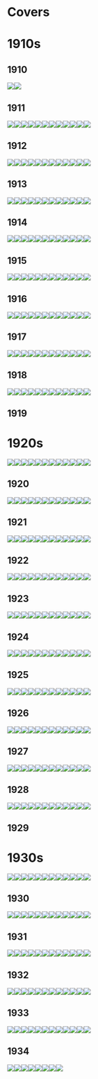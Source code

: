 # Covers

# 1910s


## 1910
[![](Images/1910-11_1_1.jpg)](https://archive.org/download/sim_crisis_1910-11_1_1/sim_crisis_1910-11_1_1.pdf)[![](Images/1910-12_1_2.jpg)](https://archive.org/download/sim_crisis_1910-12_1_2/sim_crisis_1910-12_1_2.pdf)

## 1911
[![](Images/1911-01_1_3.jpg)](https://archive.org/download/sim_crisis_1911-01_1_3/sim_crisis_1911-01_1_3.pdf)[![](Images/1911-02_1_4.jpg)](https://archive.org/download/sim_crisis_1911-02_1_4/sim_crisis_1911-02_1_4.pdf)[![](Images/1911-03_1_5.jpg)](https://archive.org/download/sim_crisis_1911-03_1_5/sim_crisis_1911-03_1_5.pdf)[![](Images/1911-04_1_6.jpg)](https://archive.org/download/sim_crisis_1911-04_1_6/sim_crisis_1911-04_1_6.pdf)[![](Images/1911-05_2_1.jpg)](https://archive.org/download/sim_crisis_1911-05_2_1/sim_crisis_1911-05_2_1.pdf)[![](Images/1911-06_2_2.jpg)](https://archive.org/download/sim_crisis_1911-06_2_2/sim_crisis_1911-06_2_2.pdf)[![](Images/1911-07_2_3.jpg)](https://archive.org/download/sim_crisis_1911-07_2_3/sim_crisis_1911-07_2_3.pdf)[![](Images/1911-08_2_4.jpg)](https://archive.org/download/sim_crisis_1911-08_2_4/sim_crisis_1911-08_2_4.pdf)[![](Images/1911-09_2_5.jpg)](https://archive.org/download/sim_crisis_1911-09_2_5/sim_crisis_1911-09_2_5.pdf)[![](Images/1911-10_2_6.jpg)](https://archive.org/download/sim_crisis_1911-10_2_6/sim_crisis_1911-10_2_6.pdf)[![](Images/1911-11_3_1.jpg)](https://archive.org/download/sim_crisis_1911-11_3_1/sim_crisis_1911-11_3_1.pdf)[![](Images/1911-12_3_2.jpg)](https://archive.org/download/sim_crisis_1911-12_3_2/sim_crisis_1911-12_3_2.pdf)

## 1912
[![](Images/1912-01_3_3.jpg)](https://archive.org/download/sim_crisis_1912-01_3_3/sim_crisis_1912-01_3_3.pdf)[![](Images/1912-02_3_4.jpg)](https://archive.org/download/sim_crisis_1912-02_3_4/sim_crisis_1912-02_3_4.pdf)[![](Images/1912-03_3_5.jpg)](https://archive.org/download/sim_crisis_1912-03_3_5/sim_crisis_1912-03_3_5.pdf)[![](Images/1912-04_3_6.jpg)](https://archive.org/download/sim_crisis_1912-04_3_6/sim_crisis_1912-04_3_6.pdf)[![](Images/1912-05_4_1.jpg)](https://archive.org/download/sim_crisis_1912-05_4_1/sim_crisis_1912-05_4_1.pdf)[![](Images/1912-06_4_2.jpg)](https://archive.org/download/sim_crisis_1912-06_4_2/sim_crisis_1912-06_4_2.pdf)[![](Images/1912-07_4_3.jpg)](https://archive.org/download/sim_crisis_1912-07_4_3/sim_crisis_1912-07_4_3.pdf)[![](Images/1912-08_4_4.jpg)](https://archive.org/download/sim_crisis_1912-08_4_4/sim_crisis_1912-08_4_4.pdf)[![](Images/1912-09_4_5.jpg)](https://archive.org/download/sim_crisis_1912-09_4_5/sim_crisis_1912-09_4_5.pdf)[![](Images/1912-10_4_6.jpg)](https://archive.org/download/sim_crisis_1912-10_4_6/sim_crisis_1912-10_4_6.pdf)[![](Images/1912-11_5_1.jpg)](https://archive.org/download/sim_crisis_1912-11_5_1/sim_crisis_1912-11_5_1.pdf)[![](Images/1912-12_5_2.jpg)](https://archive.org/download/sim_crisis_1912-12_5_2/sim_crisis_1912-12_5_2.pdf)

## 1913
[![](Images/1913-01_5_3.jpg)](https://archive.org/download/sim_crisis_1913-01_5_3/sim_crisis_1913-01_5_3.pdf)[![](Images/1913-02_5_4.jpg)](https://archive.org/download/sim_crisis_1913-02_5_4/sim_crisis_1913-02_5_4.pdf)[![](Images/1913-03_5_5.jpg)](https://archive.org/download/sim_crisis_1913-03_5_5/sim_crisis_1913-03_5_5.pdf)[![](Images/1913-04_5_6.jpg)](https://archive.org/download/sim_crisis_1913-04_5_6/sim_crisis_1913-04_5_6.pdf)[![](Images/1913-05_6_1.jpg)](https://archive.org/download/sim_crisis_1913-05_6_1/sim_crisis_1913-05_6_1.pdf)[![](Images/1913-06_6_2.jpg)](https://archive.org/download/sim_crisis_1913-06_6_2/sim_crisis_1913-06_6_2.pdf)[![](Images/1913-07_6_3.jpg)](https://archive.org/download/sim_crisis_1913-07_6_3/sim_crisis_1913-07_6_3.pdf)[![](Images/1913-08_6_4.jpg)](https://archive.org/download/sim_crisis_1913-08_6_4/sim_crisis_1913-08_6_4.pdf)[![](Images/1913-09_6_5.jpg)](https://archive.org/download/sim_crisis_1913-09_6_5/sim_crisis_1913-09_6_5.pdf)[![](Images/1913-10_6_6.jpg)](https://archive.org/download/sim_crisis_1913-10_6_6/sim_crisis_1913-10_6_6.pdf)[![](Images/1913-11_6_7.jpg)](https://archive.org/download/sim_crisis_1913-11_6_7/sim_crisis_1913-11_6_7.pdf)[![](Images/1913-12_7_2.jpg)](https://archive.org/download/sim_crisis_1913-12_7_2/sim_crisis_1913-12_7_2.pdf)

## 1914
[![](Images/1914-01_7_3.jpg)](https://archive.org/download/sim_crisis_1914-01_7_3/sim_crisis_1914-01_7_3.pdf)[![](Images/1914-02_7_4.jpg)](https://archive.org/download/sim_crisis_1914-02_7_4/sim_crisis_1914-02_7_4.pdf)[![](Images/1914-03_7_5.jpg)](https://archive.org/download/sim_crisis_1914-03_7_5/sim_crisis_1914-03_7_5.pdf)[![](Images/1914-04_7_6.jpg)](https://archive.org/download/sim_crisis_1914-04_7_6/sim_crisis_1914-04_7_6.pdf)[![](Images/1914-05_8_1.jpg)](https://archive.org/download/sim_crisis_1914-05_8_1/sim_crisis_1914-05_8_1.pdf)[![](Images/1914-06_8_2.jpg)](https://archive.org/download/sim_crisis_1914-06_8_2/sim_crisis_1914-06_8_2.pdf)[![](Images/1914-07_8_3.jpg)](https://archive.org/download/sim_crisis_1914-07_8_3/sim_crisis_1914-07_8_3.pdf)[![](Images/1914-08_8_4.jpg)](https://archive.org/download/sim_crisis_1914-08_8_4/sim_crisis_1914-08_8_4.pdf)[![](Images/1914-09_8_5.jpg)](https://archive.org/download/sim_crisis_1914-09_8_5/sim_crisis_1914-09_8_5.pdf)[![](Images/1914-10_8_6.jpg)](https://archive.org/download/sim_crisis_1914-10_8_6/sim_crisis_1914-10_8_6.pdf)[![](Images/1914-11_9_1.jpg)](https://archive.org/download/sim_crisis_1914-11_9_1/sim_crisis_1914-11_9_1.pdf)[![](Images/1914-12_9_2.jpg)](https://archive.org/download/sim_crisis_1914-12_9_2/sim_crisis_1914-12_9_2.pdf)

## 1915
[![](Images/1915-01_9_3.jpg)](https://archive.org/download/sim_crisis_1915-01_9_3/sim_crisis_1915-01_9_3.pdf)[![](Images/1915-02_9_4.jpg)](https://archive.org/download/sim_crisis_1915-02_9_4/sim_crisis_1915-02_9_4.pdf)[![](Images/1915-03_9_5.jpg)](https://archive.org/download/sim_crisis_1915-03_9_5/sim_crisis_1915-03_9_5.pdf)[![](Images/1915-04_9_6.jpg)](https://archive.org/download/sim_crisis_1915-04_9_6/sim_crisis_1915-04_9_6.pdf)[![](Images/1915-05_10_1.jpg)](https://archive.org/download/sim_crisis_1915-05_10_1/sim_crisis_1915-05_10_1.pdf)[![](Images/1915-06_10_2.jpg)](https://archive.org/download/sim_crisis_1915-06_10_2/sim_crisis_1915-06_10_2.pdf)[![](Images/1915-07_10_3.jpg)](https://archive.org/download/sim_crisis_1915-07_10_3/sim_crisis_1915-07_10_3.pdf)[![](Images/1915-08_10_4.jpg)](https://archive.org/download/sim_crisis_1915-08_10_4/sim_crisis_1915-08_10_4.pdf)[![](Images/1915-09_10_5.jpg)](https://archive.org/download/sim_crisis_1915-09_10_5/sim_crisis_1915-09_10_5.pdf)[![](Images/1915-10_10_6.jpg)](https://archive.org/download/sim_crisis_1915-10_10_6/sim_crisis_1915-10_10_6.pdf)[![](Images/1915-11_11_1.jpg)](https://archive.org/download/sim_crisis_1915-11_11_1/sim_crisis_1915-11_11_1.pdf)[![](Images/1915-12_11_2.jpg)](https://archive.org/download/sim_crisis_1915-12_11_2/sim_crisis_1915-12_11_2.pdf)

## 1916
[![](Images/1916-01_11_3.jpg)](https://archive.org/download/sim_crisis_1916-01_11_3/sim_crisis_1916-01_11_3.pdf)[![](Images/1916-02_11_4.jpg)](https://archive.org/download/sim_crisis_1916-02_11_4/sim_crisis_1916-02_11_4.pdf)[![](Images/1916-03_11_5.jpg)](https://archive.org/download/sim_crisis_1916-03_11_5/sim_crisis_1916-03_11_5.pdf)[![](Images/1916-04_11_6.jpg)](https://archive.org/download/sim_crisis_1916-04_11_6/sim_crisis_1916-04_11_6.pdf)[![](Images/1916-05_12_1.jpg)](https://archive.org/download/sim_crisis_1916-05_12_1/sim_crisis_1916-05_12_1.pdf)[![](Images/1916-06_12_2.jpg)](https://archive.org/download/sim_crisis_1916-06_12_2/sim_crisis_1916-06_12_2.pdf)[![](Images/1916-07_12_3.jpg)](https://archive.org/download/sim_crisis_1916-07_12_3/sim_crisis_1916-07_12_3.pdf)[![](Images/1916-08_12_4.jpg)](https://archive.org/download/sim_crisis_1916-08_12_4/sim_crisis_1916-08_12_4.pdf)[![](Images/1916-09_12_5.jpg)](https://archive.org/download/sim_crisis_1916-09_12_5/sim_crisis_1916-09_12_5.pdf)[![](Images/1916-10_12_6.jpg)](https://archive.org/download/sim_crisis_1916-10_12_6/sim_crisis_1916-10_12_6.pdf)[![](Images/1916-11_13_1.jpg)](https://archive.org/download/sim_crisis_1916-11_13_1/sim_crisis_1916-11_13_1.pdf)[![](Images/1916-12_13_2.jpg)](https://archive.org/download/sim_crisis_1916-12_13_2/sim_crisis_1916-12_13_2.pdf)

## 1917
[![](Images/1917-01_13_3.jpg)](https://archive.org/download/sim_crisis_1917-01_13_3/sim_crisis_1917-01_13_3.pdf)[![](Images/1917-02_13_4.jpg)](https://archive.org/download/sim_crisis_1917-02_13_4/sim_crisis_1917-02_13_4.pdf)[![](Images/1917-03_13_5.jpg)](https://archive.org/download/sim_crisis_1917-03_13_5/sim_crisis_1917-03_13_5.pdf)[![](Images/1917-04_13_6.jpg)](https://archive.org/download/sim_crisis_1917-04_13_6/sim_crisis_1917-04_13_6.pdf)[![](Images/1917-05_14_1.jpg)](https://archive.org/download/sim_crisis_1917-05_14_1/sim_crisis_1917-05_14_1.pdf)[![](Images/1917-06_14_2.jpg)](https://archive.org/download/sim_crisis_1917-06_14_2/sim_crisis_1917-06_14_2.pdf)[![](Images/1917-07_14_3.jpg)](https://archive.org/download/sim_crisis_1917-07_14_3/sim_crisis_1917-07_14_3.pdf)[![](Images/1917-08_14_4.jpg)](https://archive.org/download/sim_crisis_1917-08_14_4/sim_crisis_1917-08_14_4.pdf)[![](Images/1917-09_14_5.jpg)](https://archive.org/download/sim_crisis_1917-09_14_5/sim_crisis_1917-09_14_5.pdf)[![](Images/1917-10_14_6.jpg)](https://archive.org/download/sim_crisis_1917-10_14_6/sim_crisis_1917-10_14_6.pdf)[![](Images/1917-11_15_1.jpg)](https://archive.org/download/sim_crisis_1917-11_15_1/sim_crisis_1917-11_15_1.pdf)[![](Images/1917-12_15_2.jpg)](https://archive.org/download/sim_crisis_1917-12_15_2/sim_crisis_1917-12_15_2.pdf)

## 1918
[![](Images/1918-01_15_3.jpg)](https://archive.org/download/sim_crisis_1918-01_15_3/sim_crisis_1918-01_15_3.pdf)[![](Images/1918-02_15_4.jpg)](https://archive.org/download/sim_crisis_1918-02_15_4/sim_crisis_1918-02_15_4.pdf)[![](Images/1918-03_15_5.jpg)](https://archive.org/download/sim_crisis_1918-03_15_5/sim_crisis_1918-03_15_5.pdf)[![](Images/1918-04_15_6.jpg)](https://archive.org/download/sim_crisis_1918-04_15_6/sim_crisis_1918-04_15_6.pdf)[![](Images/1918-05_16_1.jpg)](https://archive.org/download/sim_crisis_1918-05_16_1/sim_crisis_1918-05_16_1.pdf)[![](Images/1918-06_16_2.jpg)](https://archive.org/download/sim_crisis_1918-06_16_2/sim_crisis_1918-06_16_2.pdf)[![](Images/1918-07_16_3.jpg)](https://archive.org/download/sim_crisis_1918-07_16_3/sim_crisis_1918-07_16_3.pdf)[![](Images/1918-08_16_4.jpg)](https://archive.org/download/sim_crisis_1918-08_16_4/sim_crisis_1918-08_16_4.pdf)[![](Images/1918-09_16_5.jpg)](https://archive.org/download/sim_crisis_1918-09_16_5/sim_crisis_1918-09_16_5.pdf)[![](Images/1918-10_16_6.jpg)](https://archive.org/download/sim_crisis_1918-10_16_6/sim_crisis_1918-10_16_6.pdf)[![](Images/1918-11_17_1.jpg)](https://archive.org/download/sim_crisis_1918-11_17_1/sim_crisis_1918-11_17_1.pdf)[![](Images/1918-12_17_2.jpg)](https://archive.org/download/sim_crisis_1918-12_17_2/sim_crisis_1918-12_17_2.pdf)

## 1919
# 1920s
[![](Images/1919-01_17_3.jpg)](https://archive.org/download/sim_crisis_1919-01_17_3/sim_crisis_1919-01_17_3.pdf)[![](Images/1919-02_17_4.jpg)](https://archive.org/download/sim_crisis_1919-02_17_4/sim_crisis_1919-02_17_4.pdf)[![](Images/1919-03_17_5.jpg)](https://archive.org/download/sim_crisis_1919-03_17_5/sim_crisis_1919-03_17_5.pdf)[![](Images/1919-04_17_6.jpg)](https://archive.org/download/sim_crisis_1919-04_17_6/sim_crisis_1919-04_17_6.pdf)[![](Images/1919-05_18_1.jpg)](https://archive.org/download/sim_crisis_1919-05_18_1/sim_crisis_1919-05_18_1.pdf)[![](Images/1919-06_18_2.jpg)](https://archive.org/download/sim_crisis_1919-06_18_2/sim_crisis_1919-06_18_2.pdf)[![](Images/1919-07_18_3.jpg)](https://archive.org/download/sim_crisis_1919-07_18_3/sim_crisis_1919-07_18_3.pdf)[![](Images/1919-08_18_4.jpg)](https://archive.org/download/sim_crisis_1919-08_18_4/sim_crisis_1919-08_18_4.pdf)[![](Images/1919-09_18_5.jpg)](https://archive.org/download/sim_crisis_1919-09_18_5/sim_crisis_1919-09_18_5.pdf)[![](Images/1919-10_18_6.jpg)](https://archive.org/download/sim_crisis_1919-10_18_6/sim_crisis_1919-10_18_6.pdf)[![](Images/1919-11_19_1.jpg)](https://archive.org/download/sim_crisis_1919-11_19_1/sim_crisis_1919-11_19_1.pdf)[![](Images/1919-12_19_2.jpg)](https://archive.org/download/sim_crisis_1919-12_19_2/sim_crisis_1919-12_19_2.pdf)

## 1920
[![](Images/1920-01_19_3.jpg)](https://archive.org/download/sim_crisis_1920-01_19_3/sim_crisis_1920-01_19_3.pdf)[![](Images/1920-02_19_4.jpg)](https://archive.org/download/sim_crisis_1920-02_19_4/sim_crisis_1920-02_19_4.pdf)[![](Images/1920-03_19_5.jpg)](https://archive.org/download/sim_crisis_1920-03_19_5/sim_crisis_1920-03_19_5.pdf)[![](Images/1920-04_19_6.jpg)](https://archive.org/download/sim_crisis_1920-04_19_6/sim_crisis_1920-04_19_6.pdf)[![](Images/1920-05_20_1.jpg)](https://archive.org/download/sim_crisis_1920-05_20_1/sim_crisis_1920-05_20_1.pdf)[![](Images/1920-06_20_2.jpg)](https://archive.org/download/sim_crisis_1920-06_20_2/sim_crisis_1920-06_20_2.pdf)[![](Images/1920-07_20_3.jpg)](https://archive.org/download/sim_crisis_1920-07_20_3/sim_crisis_1920-07_20_3.pdf)[![](Images/1920-08_20_4.jpg)](https://archive.org/download/sim_crisis_1920-08_20_4/sim_crisis_1920-08_20_4.pdf)[![](Images/1920-09_20_5.jpg)](https://archive.org/download/sim_crisis_1920-09_20_5/sim_crisis_1920-09_20_5.pdf)[![](Images/1920-10_20_6.jpg)](https://archive.org/download/sim_crisis_1920-10_20_6/sim_crisis_1920-10_20_6.pdf)[![](Images/1920-11_21_1.jpg)](https://archive.org/download/sim_crisis_1920-11_21_1/sim_crisis_1920-11_21_1.pdf)[![](Images/1920-12_21_2.jpg)](https://archive.org/download/sim_crisis_1920-12_21_2/sim_crisis_1920-12_21_2.pdf)

## 1921
[![](Images/1921-01_21_3.jpg)](https://archive.org/download/sim_crisis_1921-01_21_3/sim_crisis_1921-01_21_3.pdf)[![](Images/1921-02_21_4.jpg)](https://archive.org/download/sim_crisis_1921-02_21_4/sim_crisis_1921-02_21_4.pdf)[![](Images/1921-03_21_5.jpg)](https://archive.org/download/sim_crisis_1921-03_21_5/sim_crisis_1921-03_21_5.pdf)[![](Images/1921-04_21_6.jpg)](https://archive.org/download/sim_crisis_1921-04_21_6/sim_crisis_1921-04_21_6.pdf)[![](Images/1921-05_22_1.jpg)](https://archive.org/download/sim_crisis_1921-05_22_1/sim_crisis_1921-05_22_1.pdf)[![](Images/1921-06_22_2.jpg)](https://archive.org/download/sim_crisis_1921-06_22_2/sim_crisis_1921-06_22_2.pdf)[![](Images/1921-07_22_3.jpg)](https://archive.org/download/sim_crisis_1921-07_22_3/sim_crisis_1921-07_22_3.pdf)[![](Images/1921-08_22_4.jpg)](https://archive.org/download/sim_crisis_1921-08_22_4/sim_crisis_1921-08_22_4.pdf)[![](Images/1921-09_22_5.jpg)](https://archive.org/download/sim_crisis_1921-09_22_5/sim_crisis_1921-09_22_5.pdf)[![](Images/1921-10_22_6.jpg)](https://archive.org/download/sim_crisis_1921-10_22_6/sim_crisis_1921-10_22_6.pdf)[![](Images/1921-11_23_1.jpg)](https://archive.org/download/sim_crisis_1921-11_23_1/sim_crisis_1921-11_23_1.pdf)[![](Images/1921-12_23_2.jpg)](https://archive.org/download/sim_crisis_1921-12_23_2/sim_crisis_1921-12_23_2.pdf)

## 1922
[![](Images/1922-01_23_3.jpg)](https://archive.org/download/sim_crisis_1922-01_23_3/sim_crisis_1922-01_23_3.pdf)[![](Images/1922-02_23_4.jpg)](https://archive.org/download/sim_crisis_1922-02_23_4/sim_crisis_1922-02_23_4.pdf)[![](Images/1922-03_23_5.jpg)](https://archive.org/download/sim_crisis_1922-03_23_5/sim_crisis_1922-03_23_5.pdf)[![](Images/1922-04_23_6.jpg)](https://archive.org/download/sim_crisis_1922-04_23_6/sim_crisis_1922-04_23_6.pdf)[![](Images/1922-05_24_1.jpg)](https://archive.org/download/sim_crisis_1922-05_24_1/sim_crisis_1922-05_24_1.pdf)[![](Images/1922-06_24_2.jpg)](https://archive.org/download/sim_crisis_1922-06_24_2/sim_crisis_1922-06_24_2.pdf)[![](Images/1922-07_24_3.jpg)](https://archive.org/download/sim_crisis_1922-07_24_3/sim_crisis_1922-07_24_3.pdf)[![](Images/1922-08_24_4.jpg)](https://archive.org/download/sim_crisis_1922-08_24_4/sim_crisis_1922-08_24_4.pdf)[![](Images/1922-09_24_5.jpg)](https://archive.org/download/sim_crisis_1922-09_24_5/sim_crisis_1922-09_24_5.pdf)[![](Images/1922-10_24_6.jpg)](https://archive.org/download/sim_crisis_1922-10_24_6/sim_crisis_1922-10_24_6.pdf)[![](Images/1922-11_25_1.jpg)](https://archive.org/download/sim_crisis_1922-11_25_1/sim_crisis_1922-11_25_1.pdf)[![](Images/1922-12_25_2.jpg)](https://archive.org/download/sim_crisis_1922-12_25_2/sim_crisis_1922-12_25_2.pdf)

## 1923
[![](Images/1923-01_25_3.jpg)](https://archive.org/download/sim_crisis_1923-01_25_3/sim_crisis_1923-01_25_3.pdf)[![](Images/1923-02_25_4.jpg)](https://archive.org/download/sim_crisis_1923-02_25_4/sim_crisis_1923-02_25_4.pdf)[![](Images/1923-03_25_5.jpg)](https://archive.org/download/sim_crisis_1923-03_25_5/sim_crisis_1923-03_25_5.pdf)[![](Images/1923-04_25_6.jpg)](https://archive.org/download/sim_crisis_1923-04_25_6/sim_crisis_1923-04_25_6.pdf)[![](Images/1923-05_26_1.jpg)](https://archive.org/download/sim_crisis_1923-05_26_1/sim_crisis_1923-05_26_1.pdf)[![](Images/1923-06_26_2.jpg)](https://archive.org/download/sim_crisis_1923-06_26_2/sim_crisis_1923-06_26_2.pdf)[![](Images/1923-07_26_3.jpg)](https://archive.org/download/sim_crisis_1923-07_26_3/sim_crisis_1923-07_26_3.pdf)[![](Images/1923-08_26_4.jpg)](https://archive.org/download/sim_crisis_1923-08_26_4/sim_crisis_1923-08_26_4.pdf)[![](Images/1923-09_26_5.jpg)](https://archive.org/download/sim_crisis_1923-09_26_5/sim_crisis_1923-09_26_5.pdf)[![](Images/1923-10_26_6.jpg)](https://archive.org/download/sim_crisis_1923-10_26_6/sim_crisis_1923-10_26_6.pdf)[![](Images/1923-11_27_1.jpg)](https://archive.org/download/sim_crisis_1923-11_27_1/sim_crisis_1923-11_27_1.pdf)[![](Images/1923-12_27_2.jpg)](https://archive.org/download/sim_crisis_1923-12_27_2/sim_crisis_1923-12_27_2.pdf)

## 1924
[![](Images/1924-01_27_3.jpg)](https://archive.org/download/sim_crisis_1924-01_27_3/sim_crisis_1924-01_27_3.pdf)[![](Images/1924-02_27_4.jpg)](https://archive.org/download/sim_crisis_1924-02_27_4/sim_crisis_1924-02_27_4.pdf)[![](Images/1924-03_27_5.jpg)](https://archive.org/download/sim_crisis_1924-03_27_5/sim_crisis_1924-03_27_5.pdf)[![](Images/1924-04_27_6.jpg)](https://archive.org/download/sim_crisis_1924-04_27_6/sim_crisis_1924-04_27_6.pdf)[![](Images/1924-05_28_1.jpg)](https://archive.org/download/sim_crisis_1924-05_28_1/sim_crisis_1924-05_28_1.pdf)[![](Images/1924-06_28_2.jpg)](https://archive.org/download/sim_crisis_1924-06_28_2/sim_crisis_1924-06_28_2.pdf)[![](Images/1924-07_28_3.jpg)](https://archive.org/download/sim_crisis_1924-07_28_3/sim_crisis_1924-07_28_3.pdf)[![](Images/1924-08_28_4.jpg)](https://archive.org/download/sim_crisis_1924-08_28_4/sim_crisis_1924-08_28_4.pdf)[![](Images/1924-09_28_5.jpg)](https://archive.org/download/sim_crisis_1924-09_28_5/sim_crisis_1924-09_28_5.pdf)[![](Images/1924-10_28_6.jpg)](https://archive.org/download/sim_crisis_1924-10_28_6/sim_crisis_1924-10_28_6.pdf)[![](Images/1924-11_29_1.jpg)](https://archive.org/download/sim_crisis_1924-11_29_1/sim_crisis_1924-11_29_1.pdf)[![](Images/1924-12_29_2.jpg)](https://archive.org/download/sim_crisis_1924-12_29_2/sim_crisis_1924-12_29_2.pdf)

## 1925
[![](Images/1925-01_29_3.jpg)](https://archive.org/download/sim_crisis_1925-01_29_3/sim_crisis_1925-01_29_3.pdf)[![](Images/1925-02_29_4.jpg)](https://archive.org/download/sim_crisis_1925-02_29_4/sim_crisis_1925-02_29_4.pdf)[![](Images/1925-03_29_5.jpg)](https://archive.org/download/sim_crisis_1925-03_29_5/sim_crisis_1925-03_29_5.pdf)[![](Images/1925-04_29_6.jpg)](https://archive.org/download/sim_crisis_1925-04_29_6/sim_crisis_1925-04_29_6.pdf)[![](Images/1925-05_30_1.jpg)](https://archive.org/download/sim_crisis_1925-05_30_1/sim_crisis_1925-05_30_1.pdf)[![](Images/1925-06_30_2.jpg)](https://archive.org/download/sim_crisis_1925-06_30_2/sim_crisis_1925-06_30_2.pdf)[![](Images/1925-07_30_3.jpg)](https://archive.org/download/sim_crisis_1925-07_30_3/sim_crisis_1925-07_30_3.pdf)[![](Images/1925-08_30_4.jpg)](https://archive.org/download/sim_crisis_1925-08_30_4/sim_crisis_1925-08_30_4.pdf)[![](Images/1925-09_30_5.jpg)](https://archive.org/download/sim_crisis_1925-09_30_5/sim_crisis_1925-09_30_5.pdf)[![](Images/1925-10_30_6.jpg)](https://archive.org/download/sim_crisis_1925-10_30_6/sim_crisis_1925-10_30_6.pdf)[![](Images/1925-11_31_1.jpg)](https://archive.org/download/sim_crisis_1925-11_31_1/sim_crisis_1925-11_31_1.pdf)[![](Images/1925-12_31_2.jpg)](https://archive.org/download/sim_crisis_1925-12_31_2/sim_crisis_1925-12_31_2.pdf)

## 1926
[![](Images/1926-01_31_3.jpg)](https://archive.org/download/sim_crisis_1926-01_31_3/sim_crisis_1926-01_31_3.pdf)[![](Images/1926-02_31_4.jpg)](https://archive.org/download/sim_crisis_1926-02_31_4/sim_crisis_1926-02_31_4.pdf)[![](Images/1926-03_31_5.jpg)](https://archive.org/download/sim_crisis_1926-03_31_5/sim_crisis_1926-03_31_5.pdf)[![](Images/1926-04_31_6.jpg)](https://archive.org/download/sim_crisis_1926-04_31_6/sim_crisis_1926-04_31_6.pdf)[![](Images/1926-05_32_1.jpg)](https://archive.org/download/sim_crisis_1926-05_32_1/sim_crisis_1926-05_32_1.pdf)[![](Images/1926-06_32_2.jpg)](https://archive.org/download/sim_crisis_1926-06_32_2/sim_crisis_1926-06_32_2.pdf)[![](Images/1926-07_32_3.jpg)](https://archive.org/download/sim_crisis_1926-07_32_3/sim_crisis_1926-07_32_3.pdf)[![](Images/1926-08_32_4.jpg)](https://archive.org/download/sim_crisis_1926-08_32_4/sim_crisis_1926-08_32_4.pdf)[![](Images/1926-09_32_5.jpg)](https://archive.org/download/sim_crisis_1926-09_32_5/sim_crisis_1926-09_32_5.pdf)[![](Images/1926-10_32_6.jpg)](https://archive.org/download/sim_crisis_1926-10_32_6/sim_crisis_1926-10_32_6.pdf)[![](Images/1926-11_33_1.jpg)](https://archive.org/download/sim_crisis_1926-11_33_1/sim_crisis_1926-11_33_1.pdf)[![](Images/1926-12_33_2.jpg)](https://archive.org/download/sim_crisis_1926-12_33_2/sim_crisis_1926-12_33_2.pdf)

## 1927
[![](Images/1927-01_33_3.jpg)](https://archive.org/download/sim_crisis_1927-01_33_3/sim_crisis_1927-01_33_3.pdf)[![](Images/1927-02_33_4.jpg)](https://archive.org/download/sim_crisis_1927-02_33_4/sim_crisis_1927-02_33_4.pdf)[![](Images/1927-03_34_1.jpg)](https://archive.org/download/sim_crisis_1927-03_34_1/sim_crisis_1927-03_34_1.pdf)[![](Images/1927-04_34_2.jpg)](https://archive.org/download/sim_crisis_1927-04_34_2/sim_crisis_1927-04_34_2.pdf)[![](Images/1927-05_34_3.jpg)](https://archive.org/download/sim_crisis_1927-05_34_3/sim_crisis_1927-05_34_3.pdf)[![](Images/1927-06_34_4.jpg)](https://archive.org/download/sim_crisis_1927-06_34_4/sim_crisis_1927-06_34_4.pdf)[![](Images/1927-07_34_5.jpg)](https://archive.org/download/sim_crisis_1927-07_34_5/sim_crisis_1927-07_34_5.pdf)[![](Images/1927-08_34_6.jpg)](https://archive.org/download/sim_crisis_1927-08_34_6/sim_crisis_1927-08_34_6.pdf)[![](Images/1927-09_34_7.jpg)](https://archive.org/download/sim_crisis_1927-09_34_7/sim_crisis_1927-09_34_7.pdf)[![](Images/1927-10_34_8.jpg)](https://archive.org/download/sim_crisis_1927-10_34_8/sim_crisis_1927-10_34_8.pdf)[![](Images/1927-11_34_9.jpg)](https://archive.org/download/sim_crisis_1927-11_34_9/sim_crisis_1927-11_34_9.pdf)[![](Images/1927-12_34_10.jpg)](https://archive.org/download/sim_crisis_1927-12_34_10/sim_crisis_1927-12_34_10.pdf)

## 1928
[![](Images/1928-01_35_1.jpg)](https://archive.org/download/sim_crisis_1928-01_35_1/sim_crisis_1928-01_35_1.pdf)[![](Images/1928-02_35_2.jpg)](https://archive.org/download/sim_crisis_1928-02_35_2/sim_crisis_1928-02_35_2.pdf)[![](Images/1928-03_35_3.jpg)](https://archive.org/download/sim_crisis_1928-03_35_3/sim_crisis_1928-03_35_3.pdf)[![](Images/1928-04_35_4.jpg)](https://archive.org/download/sim_crisis_1928-04_35_4/sim_crisis_1928-04_35_4.pdf)[![](Images/1928-05_35_5.jpg)](https://archive.org/download/sim_crisis_1928-05_35_5/sim_crisis_1928-05_35_5.pdf)[![](Images/1928-06_35_6.jpg)](https://archive.org/download/sim_crisis_1928-06_35_6/sim_crisis_1928-06_35_6.pdf)[![](Images/1928-07_35_7.jpg)](https://archive.org/download/sim_crisis_1928-07_35_7/sim_crisis_1928-07_35_7.pdf)[![](Images/1928-08_35_8.jpg)](https://archive.org/download/sim_crisis_1928-08_35_8/sim_crisis_1928-08_35_8.pdf)[![](Images/1928-09_35_9.jpg)](https://archive.org/download/sim_crisis_1928-09_35_9/sim_crisis_1928-09_35_9.pdf)[![](Images/1928-10_35_10.jpg)](https://archive.org/download/sim_crisis_1928-10_35_10/sim_crisis_1928-10_35_10.pdf)[![](Images/1928-11_35_11.jpg)](https://archive.org/download/sim_crisis_1928-11_35_11/sim_crisis_1928-11_35_11.pdf)[![](Images/1928-12_35_12.jpg)](https://archive.org/download/sim_crisis_1928-12_35_12/sim_crisis_1928-12_35_12.pdf)

## 1929
# 1930s
[![](Images/1929-01_36_1.jpg)](https://archive.org/download/sim_crisis_1929-01_36_1/sim_crisis_1929-01_36_1.pdf)[![](Images/1929-02_36_2.jpg)](https://archive.org/download/sim_crisis_1929-02_36_2/sim_crisis_1929-02_36_2.pdf)[![](Images/1929-03_36_3.jpg)](https://archive.org/download/sim_crisis_1929-03_36_3/sim_crisis_1929-03_36_3.pdf)[![](Images/1929-04_36_4.jpg)](https://archive.org/download/sim_crisis_1929-04_36_4/sim_crisis_1929-04_36_4.pdf)[![](Images/1929-05_36_5.jpg)](https://archive.org/download/sim_crisis_1929-05_36_5/sim_crisis_1929-05_36_5.pdf)[![](Images/1929-06_36_6.jpg)](https://archive.org/download/sim_crisis_1929-06_36_6/sim_crisis_1929-06_36_6.pdf)[![](Images/1929-07_36_7.jpg)](https://archive.org/download/sim_crisis_1929-07_36_7/sim_crisis_1929-07_36_7.pdf)[![](Images/1929-08_36_8.jpg)](https://archive.org/download/sim_crisis_1929-08_36_8/sim_crisis_1929-08_36_8.pdf)[![](Images/1929-09_36_9.jpg)](https://archive.org/download/sim_crisis_1929-09_36_9/sim_crisis_1929-09_36_9.pdf)[![](Images/1929-10_36_10.jpg)](https://archive.org/download/sim_crisis_1929-10_36_10/sim_crisis_1929-10_36_10.pdf)[![](Images/1929-11_36_11.jpg)](https://archive.org/download/sim_crisis_1929-11_36_11/sim_crisis_1929-11_36_11.pdf)[![](Images/1929-12_36_12.jpg)](https://archive.org/download/sim_crisis_1929-12_36_12/sim_crisis_1929-12_36_12.pdf)

## 1930
[![](Images/1930-01_37_1.jpg)](https://archive.org/download/sim_crisis_1930-01_37_1/sim_crisis_1930-01_37_1.pdf)[![](Images/1930-02_37_2.jpg)](https://archive.org/download/sim_crisis_1930-02_37_2/sim_crisis_1930-02_37_2.pdf)[![](Images/1930-03_37_3.jpg)](https://archive.org/download/sim_crisis_1930-03_37_3/sim_crisis_1930-03_37_3.pdf)[![](Images/1930-04_37_4.jpg)](https://archive.org/download/sim_crisis_1930-04_37_4/sim_crisis_1930-04_37_4.pdf)[![](Images/1930-05_37_5.jpg)](https://archive.org/download/sim_crisis_1930-05_37_5/sim_crisis_1930-05_37_5.pdf)[![](Images/1930-06_37_6.jpg)](https://archive.org/download/sim_crisis_1930-06_37_6/sim_crisis_1930-06_37_6.pdf)[![](Images/1930-07_37_7.jpg)](https://archive.org/download/sim_crisis_1930-07_37_7/sim_crisis_1930-07_37_7.pdf)[![](Images/1930-08_37_8.jpg)](https://archive.org/download/sim_crisis_1930-08_37_8/sim_crisis_1930-08_37_8.pdf)[![](Images/1930-09_37_9.jpg)](https://archive.org/download/sim_crisis_1930-09_37_9/sim_crisis_1930-09_37_9.pdf)[![](Images/1930-10_37_10.jpg)](https://archive.org/download/sim_crisis_1930-10_37_10/sim_crisis_1930-10_37_10.pdf)[![](Images/1930-11_37_11.jpg)](https://archive.org/download/sim_crisis_1930-11_37_11/sim_crisis_1930-11_37_11.pdf)[![](Images/1930-12_37_12.jpg)](https://archive.org/download/sim_crisis_1930-12_37_12/sim_crisis_1930-12_37_12.pdf)

## 1931
[![](Images/1931-01_38_1.jpg)](https://archive.org/download/sim_crisis_1931-01_38_1/sim_crisis_1931-01_38_1.pdf)[![](Images/1931-02_38_2.jpg)](https://archive.org/download/sim_crisis_1931-02_38_2/sim_crisis_1931-02_38_2.pdf)[![](Images/1931-03_38_3.jpg)](https://archive.org/download/sim_crisis_1931-03_38_3/sim_crisis_1931-03_38_3.pdf)[![](Images/1931-04_38_4.jpg)](https://archive.org/download/sim_crisis_1931-04_38_4/sim_crisis_1931-04_38_4.pdf)[![](Images/1931-05_38_5.jpg)](https://archive.org/download/sim_crisis_1931-05_38_5/sim_crisis_1931-05_38_5.pdf)[![](Images/1931-06_38_6.jpg)](https://archive.org/download/sim_crisis_1931-06_38_6/sim_crisis_1931-06_38_6.pdf)[![](Images/1931-07_38_7.jpg)](https://archive.org/download/sim_crisis_1931-07_38_7/sim_crisis_1931-07_38_7.pdf)[![](Images/1931-08_38_8.jpg)](https://archive.org/download/sim_crisis_1931-08_38_8/sim_crisis_1931-08_38_8.pdf)[![](Images/1931-09_38_9.jpg)](https://archive.org/download/sim_crisis_1931-09_38_9/sim_crisis_1931-09_38_9.pdf)[![](Images/1931-10_38_10.jpg)](https://archive.org/download/sim_crisis_1931-10_38_10/sim_crisis_1931-10_38_10.pdf)[![](Images/1931-11_38_11.jpg)](https://archive.org/download/sim_crisis_1931-11_38_11/sim_crisis_1931-11_38_11.pdf)[![](Images/1931-12_38_12.jpg)](https://archive.org/download/sim_crisis_1931-12_38_12/sim_crisis_1931-12_38_12.pdf)

## 1932
[![](Images/1932-01_39_1.jpg)](https://archive.org/download/sim_crisis_1932-01_39_1/sim_crisis_1932-01_39_1.pdf)[![](Images/1932-02_39_2.jpg)](https://archive.org/download/sim_crisis_1932-02_39_2/sim_crisis_1932-02_39_2.pdf)[![](Images/1932-03_39_3.jpg)](https://archive.org/download/sim_crisis_1932-03_39_3/sim_crisis_1932-03_39_3.pdf)[![](Images/1932-04_39_4.jpg)](https://archive.org/download/sim_crisis_1932-04_39_4/sim_crisis_1932-04_39_4.pdf)[![](Images/1932-05_39_5.jpg)](https://archive.org/download/sim_crisis_1932-05_39_5/sim_crisis_1932-05_39_5.pdf)[![](Images/1932-06_39_6.jpg)](https://archive.org/download/sim_crisis_1932-06_39_6/sim_crisis_1932-06_39_6.pdf)[![](Images/1932-07_39_7.jpg)](https://archive.org/download/sim_crisis_1932-07_39_7/sim_crisis_1932-07_39_7.pdf)[![](Images/1932-08_39_8.jpg)](https://archive.org/download/sim_crisis_1932-08_39_8/sim_crisis_1932-08_39_8.pdf)[![](Images/1932-09_39_9.jpg)](https://archive.org/download/sim_crisis_1932-09_39_9/sim_crisis_1932-09_39_9.pdf)[![](Images/1932-10_39_10.jpg)](https://archive.org/download/sim_crisis_1932-10_39_10/sim_crisis_1932-10_39_10.pdf)[![](Images/1932-11_39_11.jpg)](https://archive.org/download/sim_crisis_1932-11_39_11/sim_crisis_1932-11_39_11.pdf)[![](Images/1932-12_39_12.jpg)](https://archive.org/download/sim_crisis_1932-12_39_12/sim_crisis_1932-12_39_12.pdf)

## 1933
[![](Images/1933-01_40_1.jpg)](https://archive.org/download/sim_crisis_1933-01_40_1/sim_crisis_1933-01_40_1.pdf)[![](Images/1933-02_40_2.jpg)](https://archive.org/download/sim_crisis_1933-02_40_2/sim_crisis_1933-02_40_2.pdf)[![](Images/1933-03_40_3.jpg)](https://archive.org/download/sim_crisis_1933-03_40_3/sim_crisis_1933-03_40_3.pdf)[![](Images/1933-04_40_4.jpg)](https://archive.org/download/sim_crisis_1933-04_40_4/sim_crisis_1933-04_40_4.pdf)[![](Images/1933-05_40_5.jpg)](https://archive.org/download/sim_crisis_1933-05_40_5/sim_crisis_1933-05_40_5.pdf)[![](Images/1933-06_40_6.jpg)](https://archive.org/download/sim_crisis_1933-06_40_6/sim_crisis_1933-06_40_6.pdf)[![](Images/1933-07_40_7.jpg)](https://archive.org/download/sim_crisis_1933-07_40_7/sim_crisis_1933-07_40_7.pdf)[![](Images/1933-08_40_8.jpg)](https://archive.org/download/sim_crisis_1933-08_40_8/sim_crisis_1933-08_40_8.pdf)[![](Images/1933-09_40_9.jpg)](https://archive.org/download/sim_crisis_1933-09_40_9/sim_crisis_1933-09_40_9.pdf)[![](Images/1933-10_40_10.jpg)](https://archive.org/download/sim_crisis_1933-10_40_10/sim_crisis_1933-10_40_10.pdf)[![](Images/1933-11_40_11.jpg)](https://archive.org/download/sim_crisis_1933-11_40_11/sim_crisis_1933-11_40_11.pdf)[![](Images/1933-12_40_12.jpg)](https://archive.org/download/sim_crisis_1933-12_40_12/sim_crisis_1933-12_40_12.pdf)

## 1934
[![](Images/1934-01_41_1.jpg)](https://archive.org/download/sim_crisis_1934-01_41_1/sim_crisis_1934-01_41_1.pdf)[![](Images/1934-02_41_2.jpg)](https://archive.org/download/sim_crisis_1934-02_41_2/sim_crisis_1934-02_41_2.pdf)[![](Images/1934-03_41_3.jpg)](https://archive.org/download/sim_crisis_1934-03_41_3/sim_crisis_1934-03_41_3.pdf)[![](Images/1934-04_41_4.jpg)](https://archive.org/download/sim_crisis_1934-04_41_4/sim_crisis_1934-04_41_4.pdf)[![](Images/1934-05_41_5.jpg)](https://archive.org/download/sim_crisis_1934-05_41_5/sim_crisis_1934-05_41_5.pdf)[![](Images/1934-06_41_6.jpg)](https://archive.org/download/sim_crisis_1934-06_41_6/sim_crisis_1934-06_41_6.pdf)[![](Images/1934-07_41_7.jpg)](https://archive.org/download/sim_crisis_1934-07_41_7/sim_crisis_1934-07_41_7.pdf)[![](Images/1934-08_41_8.jpg)](https://archive.org/download/sim_crisis_1934-08_41_8/sim_crisis_1934-08_41_8.pdf)
